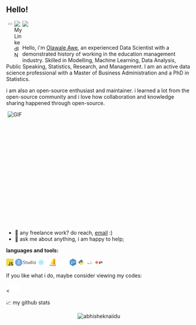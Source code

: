 ## Hello!
<a href="https://olawaleawe@gmail.com">
  <img align="left" alt="Olawale Awe | gmail" width="22px" src="email.png" />
</a>
<a href="https://www.linkedin.com/in/o-olawale-awe-phd/">
  <img align="left" alt="My  LinkedIN" width="22px" src="https://raw.githubusercontent.com/peterthehan/peterthehan/master/assets/linkedin.svg" />
</a>

![](https://visitor-badge.glitch.me/badge?page_id=olawaleawe.olawaleawe)

<br />

Hello, i'm [Olawale Awe](https://olawaleawe.github.io/olawaleawe-gitub.io/), an experienced Data Scientist with a demonstrated history of working in the education management industry. Skilled in Modelling, Machine Learning, Data Analysis, Public Speaking, Statistics, Research, and Management. I am an active data science professional with a Master of Business Administration and a PhD in Statistics.

i am also an open-source enthusiast and maintainer. i learned a lot from the open-source community and i love how collaboration and knowledge sharing happened through open-source.


  <img align="right" alt="GIF" src="https://github.com/abhisheknaiidu/abhisheknaiidu/blob/master/code.gif?raw=true" width="500" height="320" />
  
- 💼 any freelance work? do reach, [email](mailto:olawaleawe@gmail.com) :)
- 💬 ask me about anything, i am happy to help;

**languages and tools:**  

<code><img height="20" src="https://raw.githubusercontent.com/github/explore/80688e429a7d4ef2fca1e82350fe8e3517d3494d/topics/javascript/javascript.png"></code>
<code><img height="20" src="rstudio.png"></code>
<code><img height="20" src="https://raw.githubusercontent.com/github/explore/80688e429a7d4ef2fca1e82350fe8e3517d3494d/topics/react/react.png"></code>
<code><img height="20" src="powerbi.jpg"></code>
<code><img height="20" src="github-mark-white.png"></code>
<code><img height="20" src="shiny.jpg"></code>
<code><img height="20" src="https://raw.githubusercontent.com/github/explore/80688e429a7d4ef2fca1e82350fe8e3517d3494d/topics/python/python.png"></code>
<code><img height="20" src="https://raw.githubusercontent.com/github/explore/80688e429a7d4ef2fca1e82350fe8e3517d3494d/topics/mysql/mysql.png"></code>
<code><img height="20" src="https://raw.githubusercontent.com/github/explore/80688e429a7d4ef2fca1e82350fe8e3517d3494d/topics/git/git.png"></code>


If you like what i do, maybe consider viewing my codes:

<[<img src="github-mark-white.png" width="25"/>](https://github.com/Olawaleawe/Olawale-Awe)




📈 my github stats

<p align="center"> <img src="https://github-readme-stats.vercel.app/api?username=olawaleawe&show_icons=true&theme=gotham" alt="abhisheknaiidu" />




